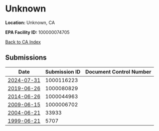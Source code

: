 # Unknown

**Location:** Unknown, CA

**EPA Facility ID:** 100000074705

[Back to CA Index](../../index.md)

## Submissions

| Date | Submission ID | Document Control Number |
|------|--------------|-------------------------|
| [2024-07-31](submissions/1000116223.md) | 1000116223 |  |
| [2019-06-26](submissions/1000080829.md) | 1000080829 |  |
| [2014-06-26](submissions/1000044963.md) | 1000044963 |  |
| [2009-06-15](submissions/1000006702.md) | 1000006702 |  |
| [2004-06-21](submissions/33933.md) | 33933 |  |
| [1999-06-21](submissions/5707.md) | 5707 |  |
